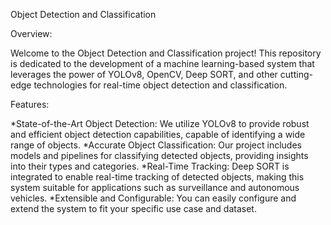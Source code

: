 Object Detection and Classification 

Overview:

Welcome to the Object Detection and Classification project! This repository is dedicated to the development of a machine learning-based system that leverages the power of YOLOv8, OpenCV, Deep SORT, and other cutting-edge technologies for real-time object detection and classification.

Features:

*State-of-the-Art Object Detection: We utilize YOLOv8 to provide robust and efficient object detection capabilities, capable of identifying a wide range of objects.
*Accurate Object Classification: Our project includes models and pipelines for classifying detected objects, providing insights into their types and categories.
*Real-Time Tracking: Deep SORT is integrated to enable real-time tracking of detected objects, making this system suitable for applications such as surveillance and autonomous vehicles.
*Extensible and Configurable: You can easily configure and extend the system to fit your specific use case and dataset.
